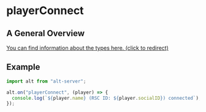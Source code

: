 # playerConnect

## A General Overview

<a href="https://docs.altv.mp/js/api/alt-server.IServerEvent.html#_altmp_altv_types_alt_server_IServerEvent_playerConnect" target="_blank"> You can find information about the types here. (click to redirect) </a>

## Example

```js
import alt from "alt-server";

alt.on("playerConnect", (player) => {
  console.log(`${player.name} (RSC ID: ${player.socialID}) connected`);
});
```
